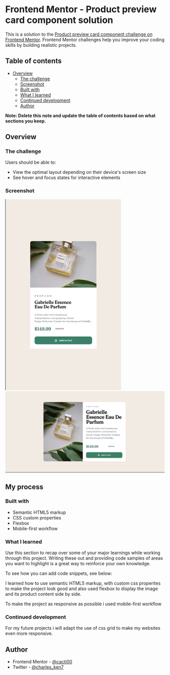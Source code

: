 # Frontend Mentor - Product preview card component solution

This is a solution to the [Product preview card component challenge on Frontend Mentor](https://www.frontendmentor.io/challenges/product-preview-card-component-GO7UmttRfa). Frontend Mentor challenges help you improve your coding skills by building realistic projects. 

## Table of contents

- [Overview](#overview)
  - [The challenge](#the-challenge)
  - [Screenshot](#screenshot)
  - [Built with](#built-with)
  - [What I learned](#what-i-learned)
  - [Continued development](#continued-development)
  - [Author](#author)


**Note: Delete this note and update the table of contents based on what sections you keep.**

## Overview

### The challenge

Users should be able to:

- View the optimal layout depending on their device's screen size
- See hover and focus states for interactive elements

### Screenshot
![Alt text](<Screenshot 2023-08-09 131435.png>)
![Alt text](<Screenshot 2023-08-09 131525.png>)


## My process

### Built with

- Semantic HTML5 markup
- CSS custom properties
- Flexbox
- Mobile-first workflow


### What I learned

Use this section to recap over some of your major learnings while working through this project. Writing these out and providing code samples of areas you want to highlight is a great way to reinforce your own knowledge.

To see how you can add code snippets, see below:

I learned how to use semantic HTML5 markup, with custom css properites to make the project look good
and also used flexbox to display the image and its product content side by side.

To make the project as responsive as possible i used mobile-first workflow 


### Continued development

For my future projects i will adapt the use of css grid to make my websites even more responsive.


## Author
- Frontend Mentor - [@cacti00](https://www.frontendmentor.io/profile/cacti00)
- Twitter - [@charles_ken7](https://www.twitter.com/charles_ken7)



